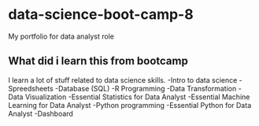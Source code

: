 # data-science-boot-camp-8
My portfolio for data analyst role 

## What did i learn this from bootcamp

I learn a lot of stuff related to data science skills.
-Intro to data science
-Spreedsheets
-Database (SQL)
-R Programming
-Data Transformation
-Data Visualization
-Essential Statistics for Data Analyst
-Essential Machine Learning for Data Analyst
-Python programming 
-Essential Python for Data Analyst
-Dashboard

